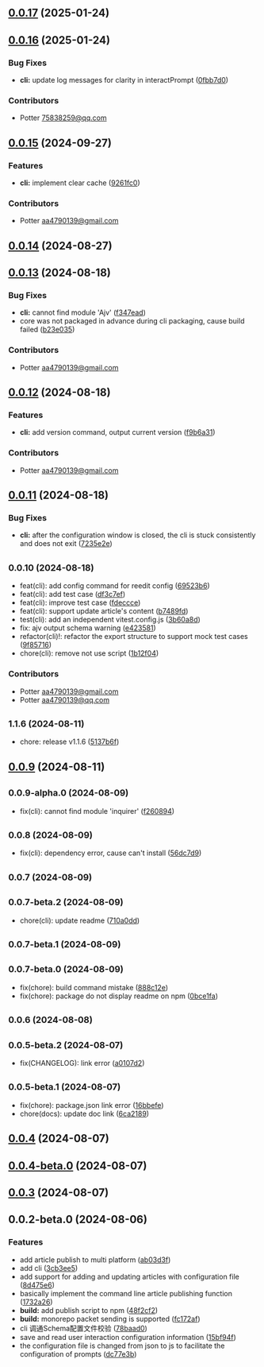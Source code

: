 ## [0.0.17](https://github.com/artipub/artipub/compare/cli@0.0.16...cli@0.0.17) (2025-01-24)



## [0.0.16](https://github.com/artipub/artipub/compare/cli@0.0.15...cli@0.0.16) (2025-01-24)


### Bug Fixes

* **cli:** update log messages for clarity in interactPrompt ([0fbb7d0](https://github.com/artipub/artipub/commit/0fbb7d079c935ee592ce750fee86e8a85ef58ed9))




### Contributors

- Potter <75838259@qq.com>



## [0.0.15](https://github.com/artipub/artipub/compare/cli@0.0.14...cli@0.0.15) (2024-09-27)


### Features

* **cli:**  implement clear cache ([9261fc0](https://github.com/artipub/artipub/commit/9261fc02433dd90a09e8e99857777eadfd469f83))




### Contributors

- Potter <aa4790139@gmail.com>



## [0.0.14](https://github.com/artipub/artipub/compare/cli@0.0.13...cli@0.0.14) (2024-08-27)



## [0.0.13](https://github.com/artipub/artipub/compare/cli@0.0.12...cli@0.0.13) (2024-08-18)


### Bug Fixes

* **cli:** cannot find module 'Ajv' ([f347ead](https://github.com/artipub/artipub/commit/f347ead1f107b5190fcb205c1990b736b49e408f))
* core was not packaged in advance during cli packaging, cause build failed ([b23e035](https://github.com/artipub/artipub/commit/b23e0352d0a82d82015cd25ddc1081857e86bb4d))




### Contributors

- Potter <aa4790139@gmail.com>



## [0.0.12](https://github.com/artipub/artipub/compare/cli@0.0.11...cli@0.0.12) (2024-08-18)


### Features

* **cli:** add version command, output current version ([f9b6a31](https://github.com/artipub/artipub/commit/f9b6a316d49df2c502ad9978592f9e15993c2266))




### Contributors

- Potter <aa4790139@gmail.com>



## [0.0.11](https://github.com/artipub/artipub/compare/cli@0.0.10...cli@0.0.11) (2024-08-18)


### Bug Fixes

* **cli:** after the configuration window is closed, the cli is stuck consistently and does not exit ([7235e2e](https://github.com/artipub/artipub/commit/7235e2ec8f6fe7dd1a70ba46b8856c5b723d95d6))



## <small>0.0.10 (2024-08-18)</small>

* feat(cli): add config command for reedit config ([69523b6](https://github.com/artipub/artipub/commit/69523b6fbb9db9efa8cdde133102f39cd792e015))
* feat(cli): add test case ([df3c7ef](https://github.com/artipub/artipub/commit/df3c7efa5ea6fd68cf5f15a0fd63254c7eefcb9f))
* feat(cli): improve test case ([fdeccce](https://github.com/artipub/artipub/commit/fdeccce282254be327b60a82d32bb0209f600f6c))
* feat(cli): support update article's content ([b7489fd](https://github.com/artipub/artipub/commit/b7489fd5a5d63e7886997615231eee23f097de1b))
* test(cli): add an independent vitest.config.js ([3b60a8d](https://github.com/artipub/artipub/commit/3b60a8d86cd80ebabfa84d79f24559e304eb56c6))
* fix: ajv output schema warning ([e423581](https://github.com/artipub/artipub/commit/e423581bbc80bc9f3d9f6736ef2644165a321695))
* refactor(cli)!:  refactor the export structure to support mock test cases ([9f85716](https://github.com/artipub/artipub/commit/9f85716588e1b6cf130112fb5e9e4cb2a82779bc))
* chore(cli):  remove not use script ([1b12f04](https://github.com/artipub/artipub/commit/1b12f04d66311b8ef4084215d61bad9938be8269))




### Contributors

- Potter <aa4790139@gmail.com>
- Potter <aa4790139@qq.com>



## <small>1.1.6 (2024-08-11)</small>

* chore: release v1.1.6 ([5137b6f](https://github.com/artipub/artipub/commit/5137b6f3f59e952df84854c81cf72121c361e0ec))



## [0.0.9](https://github.com/artipub/artipub/compare/cli@0.0.9-alpha.0...cli@0.0.9) (2024-08-11)



## <small>0.0.9-alpha.0 (2024-08-09)</small>

* fix(cli): cannot find module 'inquirer' ([f260894](https://github.com/artipub/artipub/commit/f260894c1decff79cafc86c4116190d53a2d7d95))



## <small>0.0.8 (2024-08-09)</small>

* fix(cli): dependency error, cause can't install ([56dc7d9](https://github.com/artipub/artipub/commit/56dc7d9b1845bc093cffda926004be5bd31a2a9a))



## <small>0.0.7 (2024-08-09)</small>




## <small>0.0.7-beta.2 (2024-08-09)</small>

* chore(cli): update readme ([710a0dd](https://github.com/artipub/artipub/commit/710a0dd76d59ba765bb7032a80ed3539d00ebd14))



## <small>0.0.7-beta.1 (2024-08-09)</small>




## <small>0.0.7-beta.0 (2024-08-09)</small>

* fix(chore): build command mistake ([888c12e](https://github.com/artipub/artipub/commit/888c12e045d14b0a74922237dc598923cb831d84))
* fix(chore): package do not display readme on npm ([0bce1fa](https://github.com/artipub/artipub/commit/0bce1fac0020db6377d2a8f0172f08ee2da26e12))



## <small>0.0.6 (2024-08-08)</small>




## <small>0.0.5-beta.2 (2024-08-07)</small>

* fix(CHANGELOG): link error ([a0107d2](https://github.com/artipub/artipub/commit/a0107d26fd9fa157923118cb0977ce35a31f5511))



## <small>0.0.5-beta.1 (2024-08-07)</small>

* fix(chore): package.json link error ([16bbefe](https://github.com/artipub/artipub/commit/16bbefe4b89b2e329db14eccdc265dc3a23c836c))
* chore(docs):  update doc link ([6ca2189](https://github.com/artipub/artipub/commit/6ca21893dbf234dba83239aae61de332c4a14a08))



## [0.0.4](https://github.com/artipub/artipub/compare/cli@0.0.4-beta.0...cli@0.0.4) (2024-08-07)



## [0.0.4-beta.0](https://github.com/artipub/artipub/compare/cli@0.0.3...cli@0.0.4-beta.0) (2024-08-07)



## [0.0.3](https://github.com/artipub/artipub/compare/cli@0.0.2-beta.0...cli@0.0.3) (2024-08-07)



## 0.0.2-beta.0 (2024-08-06)


### Features

* add article publish to multi platform ([ab03d3f](https://github.com/artipub/artipub/commit/ab03d3f4dcc743252d916174b7cf76761555def3))
* add cli ([3cb3ee5](https://github.com/artipub/artipub/commit/3cb3ee5d744fd475181bfb06c2a60a0855d80eab))
* add support for adding and updating articles with configuration file ([8d475e6](https://github.com/artipub/artipub/commit/8d475e6568afaa11e5388bd8b7947dee1d175911))
* basically implement the command line article publishing function ([1732a26](https://github.com/artipub/artipub/commit/1732a262676087adc6decf5aaa719f93cb65a1ba))
* **build:** add publish script to npm ([48f2cf2](https://github.com/artipub/artipub/commit/48f2cf274db8468f242a7edad3ae8b24da4b8325))
* **build:** monorepo packet sending is supported ([fc172af](https://github.com/artipub/artipub/commit/fc172af5322c68e11382ab1cab87bd826f3aefd5))
* cli 调通Schema配置文件校验 ([78baad0](https://github.com/artipub/artipub/commit/78baad074cdc97fd98db8860034f643de5a04835))
* save and read user interaction configuration information ([15bf94f](https://github.com/artipub/artipub/commit/15bf94febc8448e4e4d93fbcebf9f763ed58ae30))
* the configuration file is changed from json to js to facilitate the configuration of prompts ([dc77e3b](https://github.com/artipub/artipub/commit/dc77e3b628e1fd34465965892cf8ca7ca560d475))



